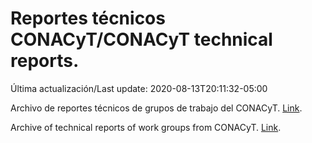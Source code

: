 # Reportes técnicos CONACyT/CONACyT technical reports.

Última actualización/Last update: 2020-08-13T20:11:32-05:00

Archivo de reportes técnicos de grupos de trabajo del CONACyT. [Link](https://coronavirus.conacyt.mx/productos/index.html).

Archive of technical reports of work groups from CONACyT. [Link](https://coronavirus.conacyt.mx/productos/index.html).
